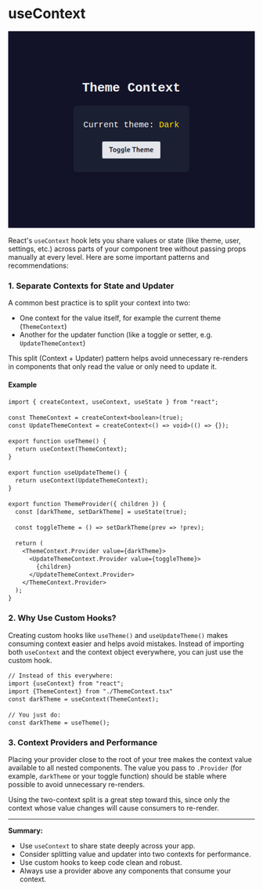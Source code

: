 # useContext

![useContext Demo](./images/demo.png)

React's `useContext` hook lets you share values or state (like theme, user, settings, etc.) across parts of your component tree without passing props manually at every level. Here are some important patterns and recommendations:

### 1. Separate Contexts for State and Updater

A common best practice is to split your context into two:

- One context for the value itself, for example the current theme (`ThemeContext`)
- Another for the updater function (like a toggle or setter, e.g. `UpdateThemeContext`)

This split (Context + Updater) pattern helps avoid unnecessary re-renders in components that only read the value or only need to update it.

#### Example

```tsx
import { createContext, useContext, useState } from "react";

const ThemeContext = createContext<boolean>(true);
const UpdateThemeContext = createContext<() => void>(() => {});

export function useTheme() {
  return useContext(ThemeContext);
}

export function useUpdateTheme() {
  return useContext(UpdateThemeContext);
}

export function ThemeProvider({ children }) {
  const [darkTheme, setDarkTheme] = useState(true);

  const toggleTheme = () => setDarkTheme(prev => !prev);

  return (
    <ThemeContext.Provider value={darkTheme}>
      <UpdateThemeContext.Provider value={toggleTheme}>
        {children}
      </UpdateThemeContext.Provider>
    </ThemeContext.Provider>
  );
}
```

### 2. Why Use Custom Hooks?

Creating custom hooks like `useTheme()` and `useUpdateTheme()` makes consuming context easier and helps avoid mistakes. Instead of importing both `useContext` and the context object everywhere, you can just use the custom hook.

```tsx
// Instead of this everywhere:
import {useContext} from "react";
import {ThemeContext} from "./ThemeContext.tsx"
const darkTheme = useContext(ThemeContext);

// You just do:
const darkTheme = useTheme();
```

### 3. Context Providers and Performance

Placing your provider close to the root of your tree makes the context value available to all nested components. The value you pass to `.Provider` (for example, `darkTheme` or your toggle function) should be stable where possible to avoid unnecessary re-renders.

Using the two-context split is a great step toward this, since only the context whose value changes will cause consumers to re-render.

---

**Summary:**  
- Use `useContext` to share state deeply across your app.
- Consider splitting value and updater into two contexts for performance.
- Use custom hooks to keep code clean and robust.
- Always use a provider above any components that consume your context.